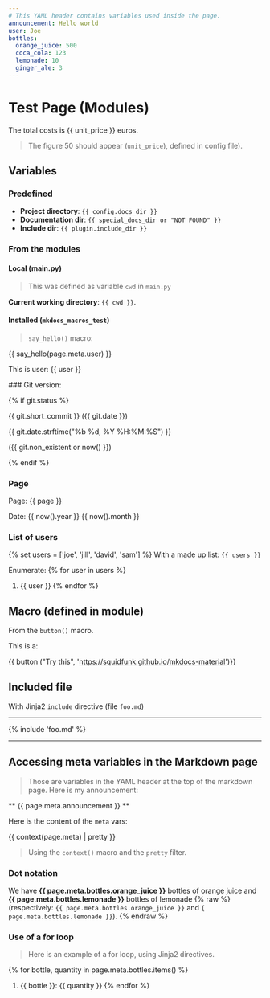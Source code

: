 ```yaml
---
# This YAML header contains variables used inside the page.
announcement: Hello world
user: Joe
bottles:
  orange_juice: 500
  coca_cola: 123
  lemonade: 10
  ginger_ale: 3
---
```


# Test Page (Modules)

The total costs is {{ unit_price }} euros.

> The figure 50 should appear (`unit_price`), defined in config file).



## Variables
### Predefined

- **Project directory**: `{{ config.docs_dir }}`
- **Documentation dir**: `{{ special_docs_dir or "NOT FOUND" }}`
- **Include dir**: `{{ plugin.include_dir }}`

### From the modules

#### Local (main.py)

> This was defined as variable `cwd` in `main.py`

**Current working directory**: `{{ cwd }}`.

#### Installed (`mkdocs_macros_test`)

> `say_hello()` macro:

{{ say_hello(page.meta.user) }}

This is user: {{ user }}


### Git version:

{% if git.status %}

{{ git.short_commit }} ({{ git.date }})

{{ git.date.strftime("%b %d, %Y %H:%M:%S") }}


({{ git.non_existent or now() }})

{% endif %}

### Page
Page: {{ page }}

Date: {{ now().year }} {{ now().month }}

### List of users
{% set users = ['joe', 'jill', 'david', 'sam'] %}
With a made up list: `{{ users }}`

Enumerate:
{% for user in users %}
1. {{ user }}
{% endfor %}


## Macro (defined in module)

From the `button()` macro.

This is a:

{{ button ("Try this", 'https://squidfunk.github.io/mkdocs-material')}}

## Included file

With Jinja2 `include` directive (file `foo.md`)

---
{% include 'foo.md' %}

---

## Accessing meta variables in the Markdown page

> Those are variables in the YAML header at the top of the markdown page.
Here is my announcement:

** {{ page.meta.announcement }} **


Here is the content of the `meta` vars:

{{ context(page.meta) | pretty }}

> Using the `context()` macro and the `pretty` filter.

### Dot notation 
We have **{{ page.meta.bottles.orange_juice }}** bottles of orange juice and
**{{ page.meta.bottles.lemonade }}** bottles of lemonade
{% raw %} 
(respectively: `{{ page.meta.bottles.orange_juice }}` 
and `{ page.meta.bottles.lemonade }}`).
{% endraw %}

### Use of a for loop
> Here is an example of a for loop, using Jinja2 directives.

{% for bottle, quantity in page.meta.bottles.items() %}
1. {{ bottle }}: {{ quantity }}
{% endfor %}

